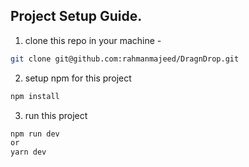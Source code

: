 ## Project Setup Guide.

1. clone this repo in your machine -

```sh
git clone git@github.com:rahmanmajeed/DragnDrop.git
```

2. setup npm for this project

```sh
npm install
```

3. run this project

```sh
npm run dev
or
yarn dev
```
